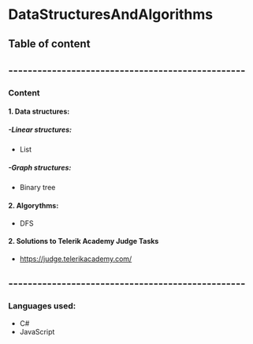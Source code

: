 # DataStructuresAndAlgorithms
## Table of content
## -------------------------------------------------
### Content
#### 1. Data structures:
##### -Linear structures:
- List
##### -Graph structures:
- Binary tree
#### 2. Algorythms:
- DFS

#### 2. Solutions to Telerik Academy Judge Tasks
- https://judge.telerikacademy.com/

## -------------------------------------------------
### Languages used:
- C#
- JavaScript
